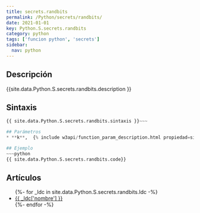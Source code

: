 ```yaml
---
title: secrets.randbits
permalink: /Python/secrets/randbits/
date: 2021-01-01
key: Python.S.secrets.randbits
category: python
tags: ['funcion python', 'secrets']
sidebar: 
  nav: python
---
```


## Descripción
{{site.data.Python.S.secrets.randbits.description }}

## Sintaxis
~~~python
{{ site.data.Python.S.secrets.randbits.sintaxis }}~~~

## Parámetros
* **k**,  {% include w3api/function_param_description.html propiedad=site.data.Python.S.secrets.randbits valor="k" %}

## Ejemplo
~~~python
{{ site.data.Python.S.secrets.randbits.code}}
~~~

## Artículos
<ul>
{%- for _ldc in site.data.Python.S.secrets.randbits.ldc -%}
   <li>
       <a href="{{_ldc['url'] }}">{{ _ldc['nombre'] }}</a>
   </li>
{%- endfor -%}
</ul>

